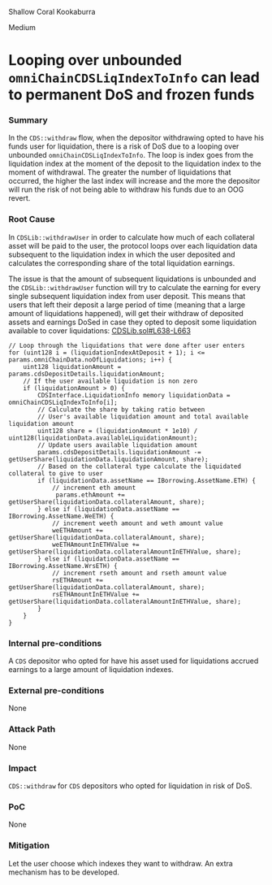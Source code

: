 Shallow Coral Kookaburra

Medium

# Looping over unbounded `omniChainCDSLiqIndexToInfo` can lead to permanent DoS and frozen funds

### Summary

In the `CDS::withdraw` flow, when the depositor withdrawing opted to have his funds user for liquidation, there is a risk of DoS due to a looping over unbounded `omniChainCDSLiqIndexToInfo`. The loop is index goes from the liquidation index at the moment of the deposit to the liquidation index to the moment of withdrawal. The greater the number of liquidations that occurred, the higher the last index will increase and the more the depositor will run the risk of not being able to withdraw his funds due to an OOG revert.

### Root Cause

In `CDSLib::withdrawUser` in order to calculate how much of each collateral asset will be paid to the user, the protocol loops over each liquidation data subsequent to the liquidation index in which the user deposited and calculates the corresponding share of the total liquidation earnings.

The issue is that the amount of subsequent liquidations is unbounded and the `CDSLib::withdrawUser` function will try to calculate the earning for every single subsequent liquidation index from user deposit. This means that users that left their deposit a large period of time (meaning that a large amount of liquidations happened), will get their withdraw of deposited assets and earnings DoSed in case they opted to deposit some liquidation available to cover liquidations:
[CDSLib.sol#L638-L663](https://github.com/sherlock-audit/2024-11-autonomint/blob/0d324e04d4c0ca306e1ae4d4c65f0cb9d681751b/Blockchain/Blockchian/contracts/lib/CDSLib.sol#L638-L663)
```solidity
// Loop through the liquidations that were done after user enters
for (uint128 i = (liquidationIndexAtDeposit + 1); i <= params.omniChainData.noOfLiquidations; i++) {
    uint128 liquidationAmount = params.cdsDepositDetails.liquidationAmount;
    // If the user available liquidation is non zero
    if (liquidationAmount > 0) {
        CDSInterface.LiquidationInfo memory liquidationData = omniChainCDSLiqIndexToInfo[i];
        // Calculate the share by taking ratio between
        // User's available liquidation amount and total available liquidation amount
        uint128 share = (liquidationAmount * 1e10) / uint128(liquidationData.availableLiquidationAmount);
        // Update users available liquidation amount
        params.cdsDepositDetails.liquidationAmount -= getUserShare(liquidationData.liquidationAmount, share);
        // Based on the collateral type calculate the liquidated collateral to give to user
        if (liquidationData.assetName == IBorrowing.AssetName.ETH) {
            // increment eth amount
             params.ethAmount += getUserShare(liquidationData.collateralAmount, share);
        } else if (liquidationData.assetName == IBorrowing.AssetName.WeETH) {
            // increment weeth amount and weth amount value
            weETHAmount += getUserShare(liquidationData.collateralAmount, share);
            weETHAmountInETHValue += getUserShare(liquidationData.collateralAmountInETHValue, share);
        } else if (liquidationData.assetName == IBorrowing.AssetName.WrsETH) {
            // increment rseth amount and rseth amount value
            rsETHAmount += getUserShare(liquidationData.collateralAmount, share);
            rsETHAmountInETHValue += getUserShare(liquidationData.collateralAmountInETHValue, share);
        }
    }
}
```

### Internal pre-conditions

A `CDS` depositor who opted for have his asset used for liquidations accrued earnings to a large amount of liquidation indexes.

### External pre-conditions

None

### Attack Path

None

### Impact

`CDS::withdraw` for `CDS` depositors who opted for liquidation in risk of DoS. 

### PoC

None

### Mitigation

Let the user choose which indexes they want to withdraw. An extra mechanism has to be developed.